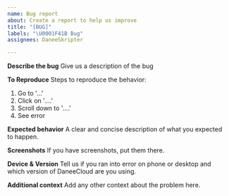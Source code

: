 ```yaml
---
name: Bug report
about: Create a report to help us improve
title: "[BUG]"
labels: "\U0001F41B Bug"
assignees: DaneeSkripter

---
```


**Describe the bug**
Give us a description of the bug

**To Reproduce**
Steps to reproduce the behavior:
1. Go to '...'
2. Click on '....'
3. Scroll down to '....'
4. See error

**Expected behavior**
A clear and concise description of what you expected to happen.

**Screenshots**
If you have screenshots, put them there.

**Device & Version**
Tell us if you ran into error on phone or desktop and which version of DaneeCloud are you using.

**Additional context**
Add any other context about the problem here.

